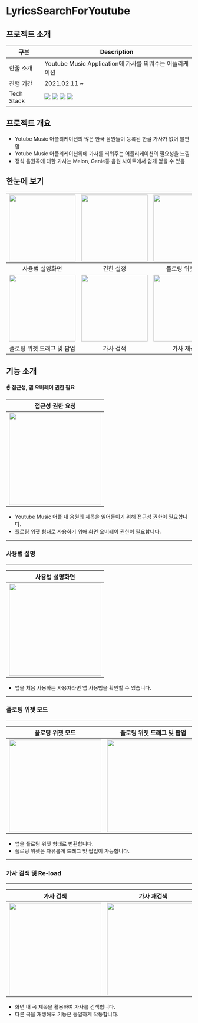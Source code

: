 # LyricsSearchForYoutube



## 프로젝트 소개

|구분| Description                                            |
| --------- | ----------------------------------------------- |
| 한줄 소개 | Youtube Music Application에 가사를 띄워주는 어플리케이션 |
| 진행 기간 | 2021.02.11 ~                           |
| Tech Stack |<img src="https://img.shields.io/badge/WindowManager-3DDC84?style=forthebadge&logo=Android&logoColor=white"/> <img src="https://img.shields.io/badge/Service-3DDC84?style=forthebadge&logo=Android&logoColor=white"/> <img src="https://img.shields.io/badge/AccessibilityService-3DDC84?style=forthebadge&logo=Android&logoColor=white"/> <img src="https://img.shields.io/badge/JSoup-FF6550?style=forthebadge"/>|



## 프로젝트 개요

- Yotube Music 어플리케이션의 많은 한국 음원들이 등록된 한글 가사가 없어 불편함
- Yotube Music 어플리케이션위에 가사를 띄워주는 어플리케이션의 필요성을 느낌
- 정식 음원곡에 대한 가사는 Melon, Genie등 음원 사이트에서 쉽게 얻을 수 있음

## 한눈에 보기

|<img src="https://user-images.githubusercontent.com/39405316/205969721-fd321668-5d97-4452-bf0f-5cd0f6d2eb78.gif" width=180>|<img src="https://user-images.githubusercontent.com/39405316/205970019-eb3a50a6-ab78-4d72-9ad1-635c8f28df90.gif" width=180>|<img src="https://user-images.githubusercontent.com/39405316/205970037-1704e413-38d0-4adb-82d2-3bdf546d8790.gif" width=180>|
|:--:|:--:|:--:|
|사용법 설명화면|권한 설정|플로팅 위젯 모드|
|<img src="https://user-images.githubusercontent.com/39405316/205970029-ebb4deaf-f258-4191-bae1-30142783be0a.gif" width=180>|<img src="https://user-images.githubusercontent.com/39405316/205972374-67270d7a-abb4-4f31-8107-4902f70f03d1.gif" width=180>|<img src="https://user-images.githubusercontent.com/39405316/205971302-23e51070-8ad4-417e-a208-05db4ad43e79.gif" width=180>|
|플로팅 위젯 드래그 및 팝업|가사 검색|가사 재검색|


## 기능 소개

#### ☝️ 접근성, 앱 오버레이 권한 필요 
|접근성 권한 요청|
|:---:|
|<img src="https://user-images.githubusercontent.com/39405316/205970019-eb3a50a6-ab78-4d72-9ad1-635c8f28df90.gif" width="250"/>|

- Youtube Music 어플 내 음원의 제목을 읽어들이기 위해 접근성 권한이 필요합니다.
- 플로팅 위젯 형태로 사용하기 위해 화면 오버레이 권한이 필요합니다.

---
### 사용법 설명
---
|사용법 설명화면|
|:---:|
|<img src="https://user-images.githubusercontent.com/39405316/205969721-fd321668-5d97-4452-bf0f-5cd0f6d2eb78.gif" width="250"/>|

- 앱을 처음 사용하는 사용자라면 앱 사용법을 확인할 수 있습니다.

---
### 플로팅 위젯 모드
---
|플로팅 위젯 모드|플로팅 위젯 드래그 및 팝업|
|:---:|:---:|
|<img src="https://user-images.githubusercontent.com/39405316/205970037-1704e413-38d0-4adb-82d2-3bdf546d8790.gif" width="250"/>|<img src="https://user-images.githubusercontent.com/39405316/205970029-ebb4deaf-f258-4191-bae1-30142783be0a.gif" width="250"/>|

- 앱을 플로팅 위젯 형태로 변환합니다.
- 플로팅 위젯은 자유롭게 드래그 및 팝업이 가능합니다.

---
### 가사 검색 및 Re-load
---
|가사 검색|가사 재검색|
|:---:|:---:|
|<img src="https://user-images.githubusercontent.com/39405316/205972374-67270d7a-abb4-4f31-8107-4902f70f03d1.gif" width="250"/>|<img src="https://user-images.githubusercontent.com/39405316/205971302-23e51070-8ad4-417e-a208-05db4ad43e79.gif" width="250"/>|

- 화면 내 곡 제목을 활용하여 가사를 검색합니다.
- 다른 곡을 재생해도 기능은 동일하게 작동합니다.

